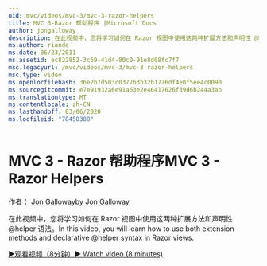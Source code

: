 ```yaml
---
uid: mvc/videos/mvc-3/mvc-3-razor-helpers
title: MVC 3-Razor 帮助程序 |Microsoft Docs
author: jongalloway
description: 在此视频中，您将学习如何在 Razor 视图中使用这两种扩展方法和声明性 @helper 语法。
ms.author: riande
ms.date: 06/23/2011
ms.assetid: ec822852-3c69-41d4-80c0-91e8d08fc7f7
msc.legacyurl: /mvc/videos/mvc-3/mvc-3-razor-helpers
msc.type: video
ms.openlocfilehash: 36e2b7d503c0377b3b32b1776df4e0f5ee4c0090
ms.sourcegitcommit: e7e91932a6e91a63e2e46417626f39d6b244a3ab
ms.translationtype: MT
ms.contentlocale: zh-CN
ms.lasthandoff: 03/06/2020
ms.locfileid: "78450308"
---
```

# <a name="mvc-3---razor-helpers"></a><span data-ttu-id="dee25-103">MVC 3 - Razor 帮助程序</span><span class="sxs-lookup"><span data-stu-id="dee25-103">MVC 3 - Razor Helpers</span></span>

<span data-ttu-id="dee25-104">作者： [Jon Galloway](https://github.com/jongalloway)</span><span class="sxs-lookup"><span data-stu-id="dee25-104">by [Jon Galloway](https://github.com/jongalloway)</span></span>

<span data-ttu-id="dee25-105">在此视频中，您将学习如何在 Razor 视图中使用这两种扩展方法和声明性 @helper 语法。</span><span class="sxs-lookup"><span data-stu-id="dee25-105">In this video, you will learn how to use both extension methods and declarative @helper syntax in Razor views.</span></span>

[<span data-ttu-id="dee25-106">&#9654;观看视频（8分钟）</span><span class="sxs-lookup"><span data-stu-id="dee25-106">&#9654; Watch video (8 minutes)</span></span>](https://channel9.msdn.com/Blogs/ASP-NET-Site-Videos/mvc-3-razor-helpers)
